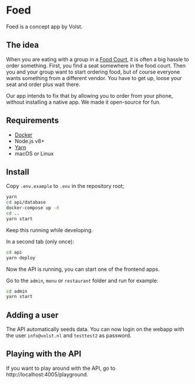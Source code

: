# Foed

Foed is a concept app by Volst.

## The idea

When you are eating with a group in a [Food Court](https://en.wikipedia.org/wiki/Food_court), it is often a big hassle to order something. First, you find a seat somewhere in the food court. Then you and your group want to start ordering food, but of course everyone wants something from a different vendor. You have to get up, loose your seat and order plus wait there.

Our app intends to fix that by allowing you to order from your phone, without installing a native app. We made it open-source for fun.

## Requirements

- [Docker](https://docs.docker.com/docker-for-mac/install/)
- Node.js v8+
- [Yarn](https://yarnpkg.com/en/)
- macOS or Linux

## Install

Copy `.env.example` to `.env` in the repository root;

```bash
yarn
cd api/database
docker-compose up -d
cd ..
yarn start
```

Keep this running while developing.

In a second tab (only once):

```bash
cd api
yarn deploy
```

Now the API is running, you can start one of the frontend apps.

Go to the `admin`, `menu` or `restaurant` folder and run for example:

```bash
cd admin
yarn start
```


## Adding a user

The API automatically seeds data. You can now login on the webapp with the user `info@volst.nl` and `testtest2` as password.

## Playing with the API

If you want to play around with the API, go to http://localhost:4005/playground.
